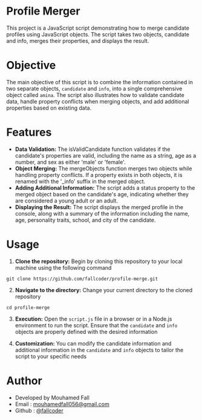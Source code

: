 # Profile Merger
This project is a JavaScript script demonstrating how to merge candidate profiles using JavaScript objects. The script takes two objects, candidate and info, merges their properties, and displays the result.

# Objective
The main objective of this script is to combine the information contained in two separate objects, `candidate` and `info`, into a single comprehensive object called `amina`. The script also illustrates how to validate candidate data, handle property conflicts when merging objects, and add additional properties based on existing data.

# Features
* **Data Validation:** The isValidCandidate function validates if the candidate's properties are valid, including the name as a string, age as a number, and sex as either 'male' or 'female'.
* **Object Merging:** The mergeObjects function merges two objects while handling property conflicts. If a property exists in both objects, it is renamed with the '_info' suffix in the merged object.
* **Adding Additional Information:** The script adds a status property to the merged object based on the candidate's age, indicating whether they are considered a young adult or an adult.
* **Displaying the Result:** The script displays the merged profile in the console, along with a summary of the information including the name, age, personality traits, school, and city of the candidate.

# Usage
1. **Clone the repository:** Begin by cloning this repository to your local machine using the following command
```
git clone https://github.com/fallcoder/profile-merge.git
``` 
2. **Navigate to the directory:** Change your current directory to the cloned repository
```
cd profile-merge
``` 
3. **Execution:** Open the `script.js` file in a browser or in a Node.js environment to run the script. Ensure that the `candidate` and `info` objects are properly defined with the desired information

4. **Customization:** You can modify the candidate information and additional information in the `candidate` and `info` objects to tailor the script to your specific needs

# Author
* Developed by Mouhamed Fall
* Email : mouhamedfall056@gmail.com
* Github : [@fallcoder](https://github.com/fallcoder)
